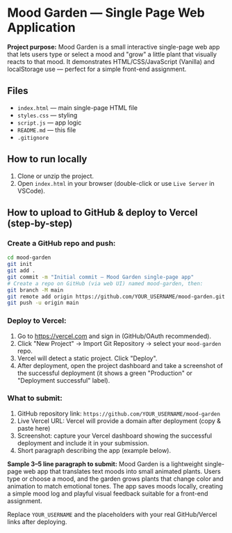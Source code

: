 # Mood Garden — Single Page Web Application

**Project purpose:** Mood Garden is a small interactive single-page web app that lets users type or select a mood and "grow" a little plant that visually reacts to that mood. It demonstrates HTML/CSS/JavaScript (Vanilla) and localStorage use — perfect for a simple front-end assignment.

## Files
- `index.html` — main single-page HTML file
- `styles.css` — styling
- `script.js` — app logic
- `README.md` — this file
- `.gitignore`

## How to run locally
1. Clone or unzip the project.
2. Open `index.html` in your browser (double-click or use `Live Server` in VSCode).

## How to upload to GitHub & deploy to Vercel (step-by-step)

### Create a GitHub repo and push:
```bash
cd mood-garden
git init
git add .
git commit -m "Initial commit — Mood Garden single-page app"
# Create a repo on GitHub (via web UI) named mood-garden, then:
git branch -M main
git remote add origin https://github.com/YOUR_USERNAME/mood-garden.git
git push -u origin main
```

### Deploy to Vercel:
1. Go to https://vercel.com and sign in (GitHub/OAuth recommended).
2. Click "New Project" → Import Git Repository → select your `mood-garden` repo.
3. Vercel will detect a static project. Click "Deploy".
4. After deployment, open the project dashboard and take a screenshot of the successful deployment (it shows a green "Production" or "Deployment successful" label).

### What to submit:
1. GitHub repository link: `https://github.com/YOUR_USERNAME/mood-garden`
2. Live Vercel URL: Vercel will provide a domain after deployment (copy & paste here)
3. Screenshot: capture your Vercel dashboard showing the successful deployment and include it in your submission.
4. Short paragraph describing the app (example below).

**Sample 3–5 line paragraph to submit:**
Mood Garden is a lightweight single-page web app that translates text moods into small animated plants. Users type or choose a mood, and the garden grows plants that change color and animation to match emotional tones. The app saves moods locally, creating a simple mood log and playful visual feedback suitable for a front-end assignment.

Replace `YOUR_USERNAME` and the placeholders with your real GitHub/Vercel links after deploying.
